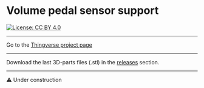 # Volume pedal sensor support

[![License: CC BY 4.0](https://img.shields.io/badge/License-CC%20BY%204.0-lightgrey.svg)](https://creativecommons.org/licenses/by/4.0/)

<hr>
Go to the <a href="https://www.thingiverse.com/thing:6218215">Thingverse project page</a>
<hr>
Download the last 3D-parts files (.stl) in the <a href="#">releases</a> section.
<hr>
⚠️ Under construction

